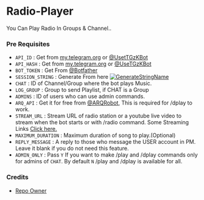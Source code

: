 # Radio-Player
You Can Play Radio In Groups &amp; Channel..


### Pre Requisites 
- `API_ID` : Get from [my.telegram.org](https://my.telegram.org/app) or [@UsetTGzKBot](https://telegram.dog/UseTGzKBot)
- `API_HASH` : Get from [my.telegram.org](https://my.telegram.org/app) or [@UseTGzKBot](https://telegram.dog/UseTGzKBot)
- `BOT_TOKEN` : Get From [@Botfather](https://telegram.dog/BotFather)
- `SESSION_STRING` : Generate From here [![GenerateStringName](https://img.shields.io/badge/repl.it-generateStringName-yellowgreen)](https://replit.com/@ZauteKm/GenerateStringSession)
- `CHAT` : ID of Channel/Group where the bot plays Music.
- `LOG_GROUP` : Group to send Playlist, if CHAT is a Group
- `ADMINS` : ID of users who can use admin commands.
- `ARQ_API` : Get it for free from [@ARQRobot](https://telegram.dog/ARQRobot), This is required for /dplay to work.
- `STREAM_URL` : Stream URL of radio station or a youtube live video to stream when the bot starts or with /radio command. Some Streaming Links [Click here.](https://t.me/c/1481808444/143)
- `MAXIMUM_DURATION` : Maximum duration of song to play.(Optional)
- `REPLY_MESSAGE` : A reply to those who message the USER account in PM. Leave it blank if you do not need this feature. 
- `ADMIN_ONLY` : Pass `Y` If you want to make /play and /dplay commands only for admins of `CHAT`. By default `N` /play and /dplay is available for all.

</details>


### Credits

- [Repo Owner](https://github.com/LushaiMusic/VCMusicPlayer)
